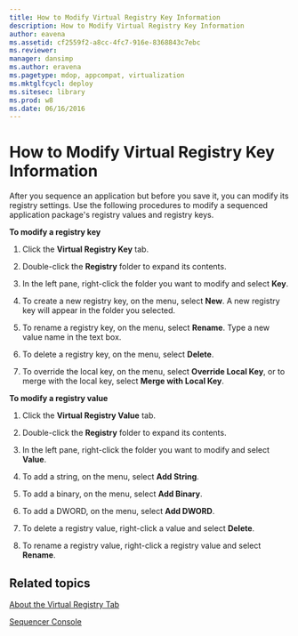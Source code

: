 ```yaml
---
title: How to Modify Virtual Registry Key Information
description: How to Modify Virtual Registry Key Information
author: eavena
ms.assetid: cf2559f2-a8cc-4fc7-916e-8368843c7ebc
ms.reviewer: 
manager: dansimp
ms.author: eravena
ms.pagetype: mdop, appcompat, virtualization
ms.mktglfcycl: deploy
ms.sitesec: library
ms.prod: w8
ms.date: 06/16/2016
---
```



# How to Modify Virtual Registry Key Information


After you sequence an application but before you save it, you can modify its registry settings. Use the following procedures to modify a sequenced application package's registry values and registry keys.

**To modify a registry key**

1.  Click the **Virtual Registry Key** tab.

2.  Double-click the **Registry** folder to expand its contents.

3.  In the left pane, right-click the folder you want to modify and select **Key**.

4.  To create a new registry key, on the menu, select **New**. A new registry key will appear in the folder you selected.

5.  To rename a registry key, on the menu, select **Rename**. Type a new value name in the text box.

6.  To delete a registry key, on the menu, select **Delete**.

7.  To override the local key, on the menu, select **Override Local Key**, or to merge with the local key, select **Merge with Local Key**.

**To modify a registry value**

1.  Click the **Virtual Registry Value** tab.

2.  Double-click the **Registry** folder to expand its contents.

3.  In the left pane, right-click the folder you want to modify and select **Value**.

4.  To add a string, on the menu, select **Add String**.

5.  To add a binary, on the menu, select **Add Binary**.

6.  To add a DWORD, on the menu, select **Add DWORD**.

7.  To delete a registry value, right-click a value and select **Delete**.

8.  To rename a registry value, right-click a registry value and select **Rename**.

## Related topics


[About the Virtual Registry Tab](about-the-virtual-registry-tab.md)

[Sequencer Console](sequencer-console.md)

 

 





